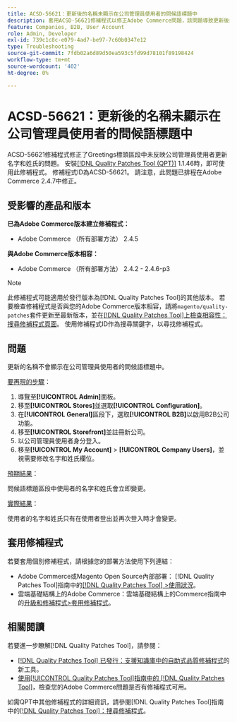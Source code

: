 ```yaml
---
title: ACSD-56621：更新後的名稱未顯示在公司管理員使用者的問候語標題中
description: 套用ACSD-56621修補程式以修正Adobe Commerce問題，該問題導致更新後的公司管理員使用者名字和姓氏未反映在問候語標題區段中。
feature: Companies, B2B, User Account
role: Admin, Developer
exl-id: 739c1c8c-e079-4ad7-be97-7c60b0347e12
type: Troubleshooting
source-git-commit: 7fdb02a6d89d50ea593c5fd99d78101f89198424
workflow-type: tm+mt
source-wordcount: '402'
ht-degree: 0%

---
```


# ACSD-56621：更新後的名稱未顯示在公司管理員使用者的問候語標題中

ACSD-56621修補程式修正了Greetings標頭區段中未反映公司管理員使用者更新名字和姓氏的問題。 安裝[[!DNL Quality Patches Tool (QPT)]](https://experienceleague.adobe.com/zh-hant/docs/commerce-operations/tools/quality-patches-tool/quality-patches-tool-to-self-serve-quality-patches) 1.1.46時，即可使用此修補程式。 修補程式ID為ACSD-56621。 請注意，此問題已排程在Adobe Commerce 2.4.7中修正。

## 受影響的產品和版本

**已為Adobe Commerce版本建立修補程式：**

* Adobe Commerce （所有部署方法） 2.4.5

**與Adobe Commerce版本相容：**

* Adobe Commerce （所有部署方法） 2.4.2 - 2.4.6-p3

>[!NOTE]
>
>此修補程式可能適用於發行版本為[!DNL Quality Patches Tool]的其他版本。 若要檢查修補程式是否與您的Adobe Commerce版本相容，請將`magento/quality-patches`套件更新至最新版本，並在[[!DNL Quality Patches Tool]上檢查相容性：搜尋修補程式頁面](https://experienceleague.adobe.com/tools/commerce-quality-patches/index.html?lang=zh-Hant)。 使用修補程式ID作為搜尋關鍵字，以尋找修補程式。

## 問題

更新的名稱不會顯示在公司管理員使用者的問候語標題中。

<u>要再現的步驟</u>：

1. 導覽至&#x200B;**[!UICONTROL Admin]**&#x200B;面板。
1. 移至&#x200B;**[!UICONTROL Stores]**&#x200B;並選取&#x200B;**[!UICONTROL Configuration]**。
1. 在&#x200B;**[!UICONTROL General]**&#x200B;區段下，選取&#x200B;**[!UICONTROL B2B]**&#x200B;以啟用B2B公司功能。
1. 移至&#x200B;**[!UICONTROL Storefront]**&#x200B;並註冊新公司。
1. 以公司管理員使用者身分登入。
1. 移至&#x200B;**[!UICONTROL My Account]** > **[!UICONTROL Company Users]**，並視需要修改名字和姓氏欄位。

<u>預期結果</u>：

問候語標題區段中使用者的名字和姓氏會立即變更。

<u>實際結果</u>：

使用者的名字和姓氏只有在使用者登出並再次登入時才會變更。

## 套用修補程式

若要套用個別修補程式，請根據您的部署方法使用下列連結：

* Adobe Commerce或Magento Open Source內部部署： [!DNL Quality Patches Tool]指南中的[[!DNL Quality Patches Tool] >使用狀況](/help/tools/quality-patches-tool/usage.md)。
* 雲端基礎結構上的Adobe Commerce：雲端基礎結構上的Commerce指南中的[升級和修補程式>套用修補程式](https://experienceleague.adobe.com/docs/commerce-cloud-service/user-guide/develop/upgrade/apply-patches.html?lang=zh-Hant)。

## 相關閱讀

若要進一步瞭解[!DNL Quality Patches Tool]，請參閱：

* [[!DNL Quality Patches Tool] 已發行：支援知識庫中的自助式品質修補程式](https://experienceleague.adobe.com/zh-hant/docs/commerce-operations/tools/quality-patches-tool/quality-patches-tool-to-self-serve-quality-patches)的新工具。
* [使用[!UICONTROL Quality Patches Tool]指南中的 [!DNL Quality Patches Tool]](/help/tools/quality-patches-tool/patches-available-in-qpt/check-patch-for-magento-issue-with-magento-quality-patches.md)，檢查您的Adobe Commerce問題是否有修補程式可用。


如需QPT中其他修補程式的詳細資訊，請參閱[!DNL Quality Patches Tool]指南中的[[!DNL Quality Patches Tool]：搜尋修補程式](https://experienceleague.adobe.com/tools/commerce-quality-patches/index.html?lang=zh-Hant)。
